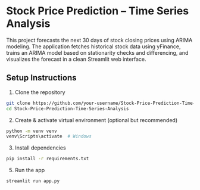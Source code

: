 # Stock Price Prediction – Time Series Analysis
This project forecasts the next 30 days of stock closing prices using ARIMA modeling. 
The application fetches historical stock data using yFinance, trains an ARIMA model based on stationarity checks and differencing, and visualizes the forecast in a clean Streamlit web interface.

## Setup Instructions
1. Clone the repository

```bash
git clone https://github.com/your-username/Stock-Price-Prediction-Time-Series-Analysis.git
cd Stock-Price-Prediction-Time-Series-Analysis
```

2.  Create & activate virtual environment (optional but recommended)
```bash
python -m venv venv
venv\Scripts\activate  # Windows
```

3. Install dependencies
```bash
pip install -r requirements.txt
```

5. Run the app
```bash
streamlit run app.py
```

